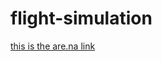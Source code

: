 # flight-simulation



[this is the are.na link](https://www.are.na/yuzhu-chai/flying-simulators-project-idea)
